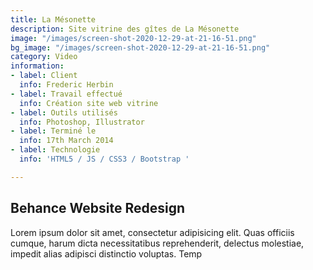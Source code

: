 ```yaml
---
title: La Mésonette
description: Site vitrine des gîtes de La Mésonette
image: "/images/screen-shot-2020-12-29-at-21-16-51.png"
bg_image: "/images/screen-shot-2020-12-29-at-21-16-51.png"
category: Video
information:
- label: Client
  info: Frederic Herbin
- label: Travail effectué
  info: Création site web vitrine
- label: Outils utilisés
  info: Photoshop, Illustrator
- label: Terminé le
  info: 17th March 2014
- label: Technologie
  info: 'HTML5 / JS / CSS3 / Bootstrap '

---
```

## Behance Website Redesign

Lorem ipsum dolor sit amet, consectetur adipisicing elit. Quas officiis cumque, harum dicta necessitatibus
reprehenderit, delectus molestiae, impedit alias adipisci distinctio voluptas. Temp
